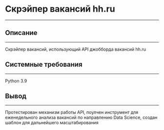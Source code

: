 # Скрэйпер вакансий hh.ru
___

## Описание
___
Скрэйпер вакансий, использующий API джобборда вакансий hh.ru


## Системные требования
___
Python 3.9

## Вывод
___
Протестирован механизм работы API, поулчен инструмент для еженедельного анализа вакансий по направлению Data Science, создан шаблон для дальнейшего масштабирования